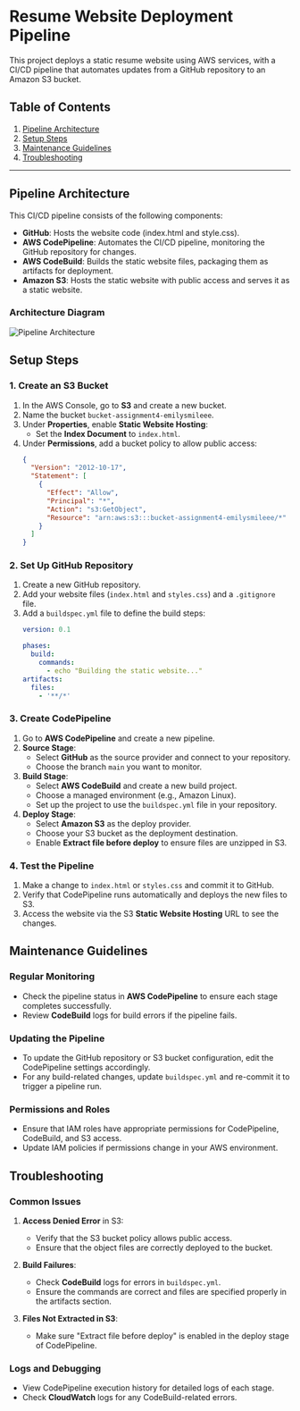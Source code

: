 
# Resume Website Deployment Pipeline

This project deploys a static resume website using AWS services, with a CI/CD pipeline that automates updates from a GitHub repository to an Amazon S3 bucket.

## Table of Contents
1. [Pipeline Architecture](#pipeline-architecture)
2. [Setup Steps](#setup-steps)
3. [Maintenance Guidelines](#maintenance-guidelines)
4. [Troubleshooting](#troubleshooting)

---

## Pipeline Architecture

This CI/CD pipeline consists of the following components:
- **GitHub**: Hosts the website code (index.html and style.css).
- **AWS CodePipeline**: Automates the CI/CD pipeline, monitoring the GitHub repository for changes.
- **AWS CodeBuild**: Builds the static website files, packaging them as artifacts for deployment.
- **Amazon S3**: Hosts the static website with public access and serves it as a static website.

### Architecture Diagram
![Pipeline Architecture](docs/pipeline_architecture.png)  <!-- Make sure to add the image in the docs folder -->

## Setup Steps

### 1. Create an S3 Bucket
1. In the AWS Console, go to **S3** and create a new bucket.
2. Name the bucket `bucket-assignment4-emilysmileee`.
3. Under **Properties**, enable **Static Website Hosting**:
   - Set the **Index Document** to `index.html`.
4. Under **Permissions**, add a bucket policy to allow public access:
   ```json
   {
     "Version": "2012-10-17",
     "Statement": [
       {
         "Effect": "Allow",
         "Principal": "*",
         "Action": "s3:GetObject",
         "Resource": "arn:aws:s3:::bucket-assignment4-emilysmileee/*"
       }
     ]
   }
   ```

### 2. Set Up GitHub Repository
1. Create a new GitHub repository.
2. Add your website files (`index.html` and `styles.css`) and a `.gitignore` file.
3. Add a `buildspec.yml` file to define the build steps:
   ```yaml
   version: 0.1

   phases:
     build:
       commands:
         - echo "Building the static website..."
   artifacts:
     files:
       - '**/*'
   ```

### 3. Create CodePipeline
1. Go to **AWS CodePipeline** and create a new pipeline.
2. **Source Stage**:
   - Select **GitHub** as the source provider and connect to your repository.
   - Choose the branch `main` you want to monitor.
3. **Build Stage**:
   - Select **AWS CodeBuild** and create a new build project.
   - Choose a managed environment (e.g., Amazon Linux).
   - Set up the project to use the `buildspec.yml` file in your repository.
4. **Deploy Stage**:
   - Select **Amazon S3** as the deploy provider.
   - Choose your S3 bucket as the deployment destination.
   - Enable **Extract file before deploy** to ensure files are unzipped in S3.

### 4. Test the Pipeline
1. Make a change to `index.html` or `styles.css` and commit it to GitHub.
2. Verify that CodePipeline runs automatically and deploys the new files to S3.
3. Access the website via the S3 **Static Website Hosting** URL to see the changes.

## Maintenance Guidelines

### Regular Monitoring
- Check the pipeline status in **AWS CodePipeline** to ensure each stage completes successfully.
- Review **CodeBuild** logs for build errors if the pipeline fails.

### Updating the Pipeline
- To update the GitHub repository or S3 bucket configuration, edit the CodePipeline settings accordingly.
- For any build-related changes, update `buildspec.yml` and re-commit it to trigger a pipeline run.

### Permissions and Roles
- Ensure that IAM roles have appropriate permissions for CodePipeline, CodeBuild, and S3 access.
- Update IAM policies if permissions change in your AWS environment.

## Troubleshooting

### Common Issues

1. **Access Denied Error** in S3:
   - Verify that the S3 bucket policy allows public access.
   - Ensure that the object files are correctly deployed to the bucket.

2. **Build Failures**:
   - Check **CodeBuild** logs for errors in `buildspec.yml`.
   - Ensure the commands are correct and files are specified properly in the artifacts section.

3. **Files Not Extracted in S3**:
   - Make sure "Extract file before deploy" is enabled in the deploy stage of CodePipeline.

### Logs and Debugging
- View CodePipeline execution history for detailed logs of each stage.
- Check **CloudWatch** logs for any CodeBuild-related errors.
